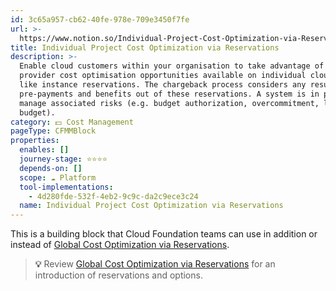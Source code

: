 ```yaml
---
id: 3c65a957-cb62-40fe-978e-709e3450f7fe
url: >-
  https://www.notion.so/Individual-Project-Cost-Optimization-via-Reservations-3c65a957cb6240fe978e709e3450f7fe
title: Individual Project Cost Optimization via Reservations
description: >-
  Enable cloud customers within your organisation to take advantage of cloud
  provider cost optimisation opportunities available on individual cloud tenants
  like instance reservations. The chargeback process considers any resulting
  pre-payments and benefits out of these reservations. A system is in place to
  manage associated risks (e.g. budget authorization, overcommitment, lack of
  budget). 
category: 💵 Cost Management
pageType: CFMMBlock
properties:
  enables: []
  journey-stage: ⭐️⭐️⭐️⭐️
  depends-on: []
  scope: ☁️ Platform
  tool-implementations:
    - 4d280fde-532f-4eb2-9c9c-da2c9ece3c24
  name: Individual Project Cost Optimization via Reservations
---
```


This is a building block that Cloud Foundation teams can use in addition or instead of [Global Cost Optimization via Reservations](./global-cost-optimization-via-reservations.md). 

> **💡** Review [Global Cost Optimization via Reservations](./global-cost-optimization-via-reservations.md) for an introduction of reservations and options.



